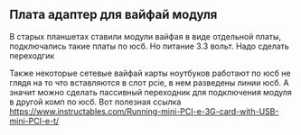 ---
---
## Плата адаптер для вайфай модуля

В старых планшетах ставили модули вайфая в виде отдельной платы, подключались такие платы по юсб. 
Но питание 3.3 вольт. Надо сделать переходгик

Также некоторые сетевые вайфай карты ноутбуков работают по юсб не глядя на то что вставляются в слот pcie, в нем разведены линии юсб. А значит можно сделать пассивный переходник для подключения модуля в другой комп по юсб. 
Вот полезная ссылка <https://www.instructables.com/Running-mini-PCI-e-3G-card-with-USB-mini-PCI-e-t/>
